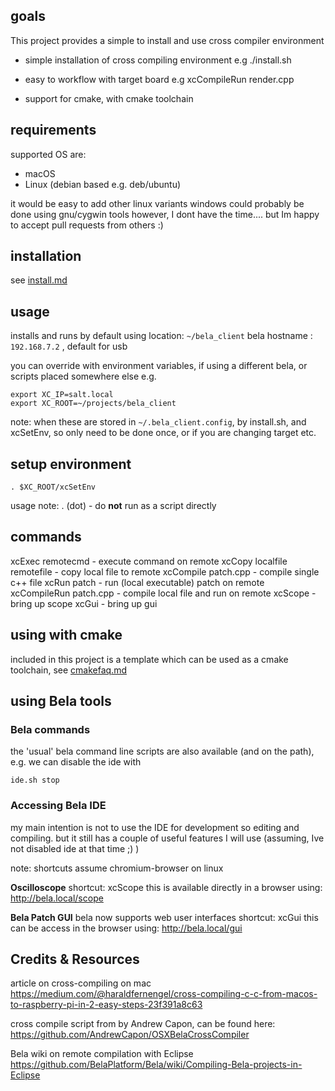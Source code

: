 ## goals

This project provides a simple to install and use cross compiler environment


- simple installation of cross compiling environment
e.g ./install.sh

- easy to workflow with target board
e.g xcCompileRun render.cpp

- support for cmake, with cmake toolchain


## requirements
supported OS are:
- macOS
- Linux (debian based e.g. deb/ubuntu)

it would be easy to add other linux variants
windows could probably be done using gnu/cygwin tools
however, I dont have the time.... but Im happy to accept pull requests from others :)



## installation
see [install.md](https://github.com/TheTechnobear/bela_client/blob/master/install.md)


## usage

installs and runs by default using 
location: `~/bela_client`
bela hostname : `192.168.7.2` , default for usb

you can override with environment variables, if using a different bela, or scripts placed somewhere else
e.g.

```
export XC_IP=salt.local
export XC_ROOT=~/projects/bela_client
```

note: when these are stored in `~/.bela_client.config`, by install.sh, and xcSetEnv, so only need to be done once, or if you are changing target etc.

## setup environment
```
. $XC_ROOT/xcSetEnv
```
usage note: . (dot) - do **not** run as a script directly 



## commands
xcExec remotecmd - execute command on remote 
xcCopy localfile remotefile - copy local file to remote 
xcCompile patch.cpp - compile single c++ file
xcRun  patch - run (local executable) patch on remote
xcCompileRun patch.cpp  - compile local file and run on remote
xcScope - bring up scope
xcGui - bring up gui

## using with cmake
included in this project is a template which can be used as a cmake toolchain, 
see [cmakefaq.md](https://github.com/TheTechnobear/bela_client/blob/master/cmake/cmakefaq.md)


## using Bela tools


### Bela commands
the 'usual' bela command line scripts are also available (and on the path),
e.g. we can disable the ide with
```
ide.sh stop
```

### Accessing Bela IDE
my main intention is not to use the IDE for development so editing and compiling. but it still has a couple of useful features I will use
(assuming, Ive not disabled ide at that time ;)  ) 

note: shortcuts assume chromium-browser on linux

**Oscilloscope**
shortcut: xcScope
this is available directly in a browser using: http://bela.local/scope



**Bela Patch GUI** 
bela now supports web user interfaces
shortcut: xcGui
this can be access in the browser using: http://bela.local/gui

## Credits & Resources

article on cross-compiling on mac 
https://medium.com/@haraldfernengel/cross-compiling-c-c-from-macos-to-raspberry-pi-in-2-easy-steps-23f391a8c63

cross compile script from by Andrew Capon, can be found here:
https://github.com/AndrewCapon/OSXBelaCrossCompiler

Bela wiki on remote compilation with Eclipse
https://github.com/BelaPlatform/Bela/wiki/Compiling-Bela-projects-in-Eclipse

